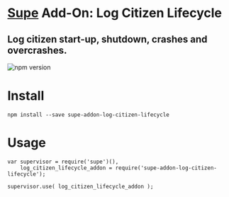 # [Supe](https://github.com/Akamaozu/node-supe) Add-On: Log Citizen Lifecycle

## Log citizen start-up, shutdown, crashes and overcrashes.
![npm version](http://public.designbymobi.us/img/node-satellite-lifecycle.png)

# Install

```
npm install --save supe-addon-log-citizen-lifecycle
```

# Usage

```
var supervisor = require('supe')(),
    log_citizen_lifecycle_addon = require('supe-addon-log-citizen-lifecycle');

supervisor.use( log_citizen_lifecycle_addon );
```